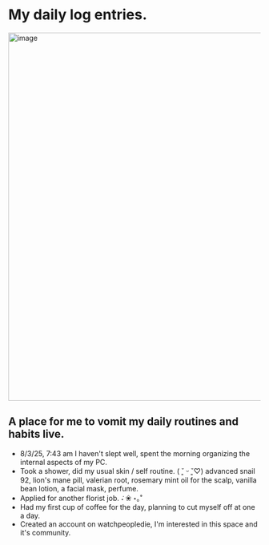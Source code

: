 # My daily log entries.

<img width="736" height="736" alt="image" src="https://github.com/user-attachments/assets/67f5e974-b90c-421c-a61b-33d91b734204" />


## A place for me to vomit my daily routines and habits live.

- 8/3/25, 7:43 am I haven't slept well, spent the morning organizing the internal aspects of my PC.
- Took a shower, did my usual skin / self routine. ( ˘͈ ᵕ ˘͈♡) advanced snail 92, lion's mane pill, valerian root, rosemary mint oil for the scalp, vanilla bean lotion, a facial mask, perfume.
- Applied for another florist job. ݁˖ ❀ ⋆｡˚
- Had my first cup of coffee for the day, planning to cut myself off at one a day.
- Created an account on watchpeopledie, I'm interested in this space and it's community.

